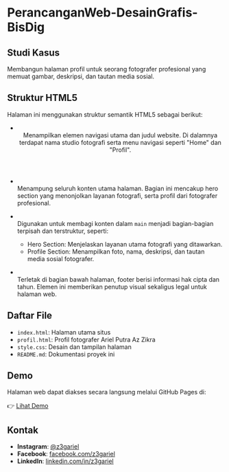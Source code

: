 # PerancanganWeb-DesainGrafis-BisDig

## Studi Kasus
Membangun halaman profil untuk seorang fotografer profesional yang memuat gambar, deskripsi, dan tautan media sosial.

## Struktur HTML5
Halaman ini menggunakan struktur semantik HTML5 sebagai berikut:

- **<header>**  
  Menampilkan elemen navigasi utama dan judul website. Di dalamnya terdapat nama studio fotografi serta menu navigasi seperti "Home" dan "Profil".

- **<main>**  
  Menampung seluruh konten utama halaman. Bagian ini mencakup hero section yang menonjolkan layanan fotografi, serta profil dari fotografer profesional.

- **<section>**  
  Digunakan untuk membagi konten dalam `main` menjadi bagian-bagian terpisah dan terstruktur, seperti:
  - Hero Section: Menjelaskan layanan utama fotografi yang ditawarkan.
  - Profile Section: Menampilkan foto, nama, deskripsi, dan tautan media sosial fotografer.

- **<footer>**  
  Terletak di bagian bawah halaman, footer berisi informasi hak cipta dan tahun. Elemen ini memberikan penutup visual sekaligus legal untuk halaman web.

## Daftar File
- `index.html`: Halaman utama situs
- `profil.html`: Profil fotografer Ariel Putra Az Zikra
- `style.css`: Desain dan tampilan halaman
- `README.md`: Dokumentasi proyek ini

## Demo
Halaman web dapat diakses secara langsung melalui GitHub Pages di:

👉 [Lihat Demo](https://asepsaep.github.io/PerancanganWeb-DesainGrafis-BisDig/)

## Kontak
- **Instagram**: [@z3gariel](https://www.instagram.com/z3gariel)
- **Facebook**: [facebook.com/z3gariel](https://www.facebook.com/z3gariel)
- **LinkedIn**: [linkedin.com/in/z3gariel](https://www.linkedin.com/in/z3gariel)

